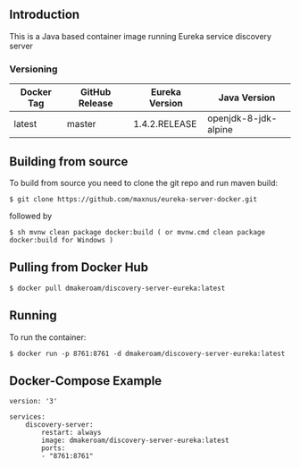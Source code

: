 ## Introduction
This is a Java based container image running Eureka service discovery server

### Versioning
| Docker Tag | GitHub Release | Eureka Version | Java Version |
|-----|-------|--------|--------|
| latest | master | 1.4.2.RELEASE | openjdk-8-jdk-alpine |

## Building from source
To build from source you need to clone the git repo and run maven build:
```
$ git clone https://github.com/maxnus/eureka-server-docker.git
```

followed by
```
$ sh mvnw clean package docker:build ( or mvnw.cmd clean package docker:build for Windows )
```

## Pulling from Docker Hub
```
$ docker pull dmakeroam/discovery-server-eureka:latest
```

## Running
To run the container:
```
$ docker run -p 8761:8761 -d dmakeroam/discovery-server-eureka:latest
```

## Docker-Compose Example

```
version: '3'

services:
    discovery-server:
        restart: always
        image: dmakeroam/discovery-server-eureka:latest
        ports:
        - "8761:8761"
```
